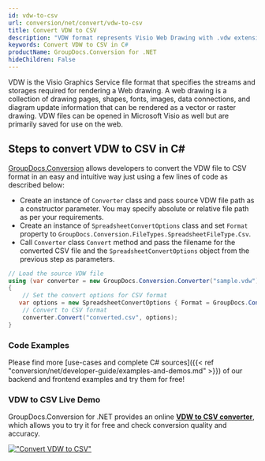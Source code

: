 ```yaml
---
id: vdw-to-csv
url: conversion/net/convert/vdw-to-csv
title: Convert VDW to CSV
description: "VDW format represents Visio Web Drawing with .vdw extension. Learn how to convert VDW to CSV file programmatically in C# language using GroupDocs.Conversion for .NET library."
keywords: Convert VDW to CSV in C#
productName: GroupDocs.Conversion for .NET
hideChildren: False
---
```


VDW is the Visio Graphics Service file format that specifies the streams and storages required for rendering a Web drawing. A web drawing is a collection of drawing pages, shapes, fonts, images, data connections, and diagram update information that can be rendered as a vector or raster drawing. VDW files can be opened in Microsoft Visio as well but are primarily saved for use on the web.

## Steps to convert VDW to CSV in C#

[GroupDocs.Conversion](https://products.groupdocs.com/conversion/net) allows developers to convert the VDW file to CSV format in an easy and intuitive way just using a few lines of code as described below:

* Create an instance of `Converter` class and pass source VDW file path as a constructor parameter. You may specify absolute or relative file path as per your requirements. 
* Create an instance of `SpreadsheetConvertOptions` class and set `Format` property to `GroupDocs.Conversion.FileTypes.SpreadsheetFileType.Csv`.
* Call `Converter` class `Convert` method and pass the filename for the converted CSV file and the `SpreadsheetConvertOptions` object from the previous step as parameters.

```csharp
// Load the source VDW file
using (var converter = new GroupDocs.Conversion.Converter("sample.vdw"))
{
    // Set the convert options for CSV format
   var options = new SpreadsheetConvertOptions { Format = GroupDocs.Conversion.FileTypes.SpreadsheetFileType.Csv };
    // Convert to CSV format
    converter.Convert("converted.csv", options);
}
```

### Code Examples

Please find more [use-cases and complete C# sources]({{< ref "conversion/net/developer-guide/examples-and-demos.md" >}}) of our backend and frontend examples and try them for free!

### VDW to CSV Live Demo

GroupDocs.Conversion for .NET provides an online [**VDW to CSV converter**](https://products.groupdocs.app/conversion/vdw-to-csv), which allows you to try it for free and check conversion quality and accuracy.

[!["Convert VDW to CSV"](conversion/net/images/convert-to-csv/convert-vdw-to-csv.png)](https://products.groupdocs.app/conversion/vdw-to-csv)
